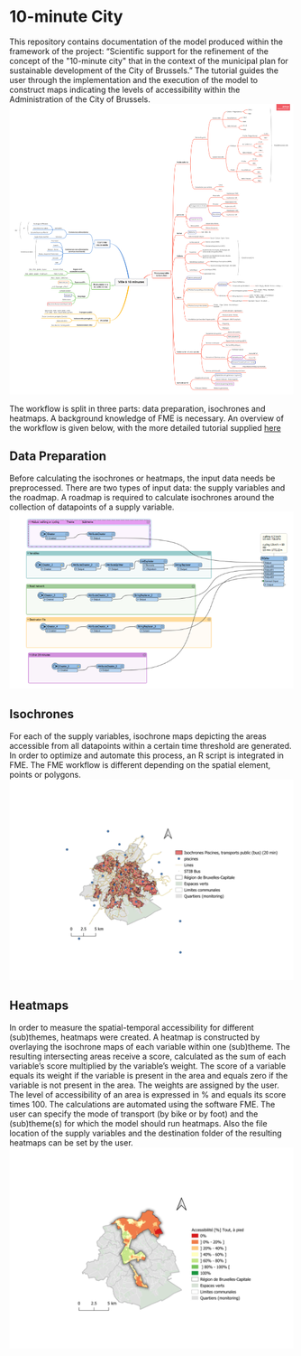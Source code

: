 # 10-minute City

This repository contains documentation of the model produced within the framework of the project: “Scientific support for the refinement of the concept of the "10-minute city" that in the context of the municipal plan for sustainable development of the City of Brussels.” The tutorial guides the user through the implementation and the execution of the model to construct maps indicating the levels of accessibility within the Administration of the City of Brussels. 
![alt text](https://github.com/sadl-kuleuven/10-minute-city/blob/main/assets/V10_pratique_brouillon.png)


The workflow is split in three parts: data preparation, isochrones and heatmaps. A background knowledge of FME is necessary. An overview of the workflow is given below, with the more detailed tutorial supplied [here](https://github.com/sadl-kuleuven/10-minute-city/blob/main/Tutorial%201.0.pdf)

## Data Preparation
Before calculating the isochrones or heatmaps, the input data needs be preprocessed. There are two types of input data: the supply variables and the roadmap. A roadmap is required to calculate isochrones around the collection of datapoints of a supply variable. 
![alt text](https://github.com/sadl-kuleuven/10-minute-city/blob/main/assets/isochrones%20calc.png)


## Isochrones
For each of the supply variables, isochrone maps depicting the areas accessible from all datapoints within a certain time threshold are generated. In order to optimize and automate this process, an R script is integrated in FME. The FME workflow is different depending on the spatial element, points or polygons. 
![alt text](https://github.com/sadl-kuleuven/10-minute-city/blob/main/assets/isochrones%20piscines.jpg)

## Heatmaps
In order to measure the spatial-temporal accessibility for different (sub)themes, heatmaps were created. A heatmap is constructed by overlaying the isochrone maps of each variable within one (sub)theme. The resulting intersecting areas receive a score, calculated as the sum of each variable’s score multiplied by the variable’s weight. The score of a variable equals its weight if the variable is present in the area and equals zero if the variable is not present in the area. The weights are assigned by the user. The level of accessibility of an area is expressed in % and equals its score times 100. The calculations are automated using the software FME. The user can specify the mode of transport (by bike or by foot) and the (sub)theme(s) for which the model should run heatmaps. Also the file location of the supply variables and the destination folder of the resulting heatmaps can be set by the user. ![Accessibility in percentage, on foot](https://github.com/sadl-kuleuven/10-minute-city/blob/main/assets/heatmap%20analyse.jpg)
